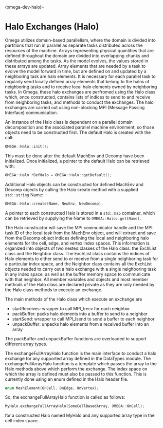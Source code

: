(omega-dev-halo)=

# Halo Exchanges (Halo)

Omega utilizes domain-based parallelism, where the domain is divided into
partitions that run in parallel as separate tasks distributed across the
resources of the machine. Arrays representing physical quantities that are
defined throughout the domain are divided into overlapping chunks and
distributed among the tasks. As the model evolves, the values stored in these
arrays are updated. Array elements that are needed by a task to evolve the
model forward in time, but are defined on and updated by a neighboring task
are halo elements. It is necessary for each parallel task to regularly send
locally defined array elements that belong to the halos of neighboring tasks
and to receive local halo elements owned by neighboring tasks. In Omega, these
halo exchanges are perfromed using the Halo class which, once constructed,
contains lists of indices to send to and receive from neighboring tasks, and
methods to conduct the exchanges. The halo exchanges are carried out using
non-blocking MPI (Message Passing Interface) communication.

An instance of the Halo class is dependent on a parallel domain decomposition
and the associated parallel machine environment, so those objects need to be
constructed first. The default Halo is created with the call:
```c++
OMEGA::Halo::init();
```
This must be done after the default MachEnv and Decomp have been initialized.
Once initialized, a pointer to the default Halo can be retrieved with:
```c++
OMEGA::Halo *DefHalo = OMEGA::Halo::getDefault();
```
Additional Halo objects can be constructed for defined MachEnv and Decomp
objects by calling the Halo create method with a supplied `std::string` Name:
```c++
OMEGA::Halo::create(Name, NewEnv, NewDecomp);
```
A pointer to each constructed Halo is stored in a `std::map` container, which
can be retrieved by supplying the Name to `OMEGA::Halo::get(Name)`.

The Halo constructor will save the MPI communicator handle and the MPI task ID
of the local task from the MachEnv object, and will extract and save from the
Decomp object indices defining the local and neighboring halo elements for the
cell, edge, and vertex index spaces. This information is organized into objects
of two nested classes of the Halo class: the ExchList class and the Neighbor
class. The ExchList class contains the indices of Halo elements to either send
to or receive from a single neighboring task for a particular index space, and
the Neighbor class contains all the ExchList objects needed to carry out a halo
exchange with a single neighboring task in any index space, as well as the
buffer memory space to communicate with that neighbor. All member variables
and objects and most member methods of the Halo class are declared private
as they are only needed by the Halo class methods to execute an exchange.

The main methods of the Halo class which execute an exchange are
  - startReceives: wrapper to call MPI_Irecv for each neighbor
  - packBuffer: packs halo elements into a buffer to send to a neighbor
  - startSend: wrapper to call MPI_Isend to send a buffer to each neighbor
  - unpackBuffer: unpacks halo elements from a received buffer into an array

The packBuffer and unpackBuffer functions are overloaded to support different
array types.

The exchangeFullArrayHalo function is the main interface to conduct a halo
exchange for any supported array defined in the DataTypes module. The
exchangeFullArrayHalo function is a template which passes the array to the
Halo methods above which perform the exchange. The index space on which
the array is defined must also be passed to this function. This is currently
done using an enum defined in the Halo header file.
```c++
enum MeshElement{OnCell, OnEdge, OnVertex};
```
So, the exchangeFullArrayHalo function is called as follows:
```c++
MyHalo.exchangeFullArrayHalo(SomeCellBasedArray, OMEGA::OnCell);
```
for a constructed Halo named MyHalo and any supported array type in the cell
index space.
